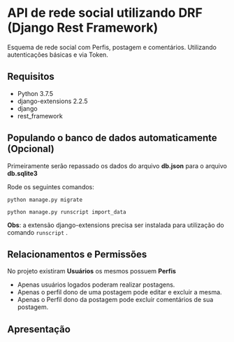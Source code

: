 # API de rede social utilizando DRF (Django Rest Framework)
Esquema de rede social com Perfis, postagem e comentários. Utilizando autenticações básicas e via Token.

## Requisitos
- Python 3.7.5
- django-extensions 2.2.5
- django
- rest_framework

## Populando o banco de dados automaticamente (Opcional)
Primeiramente serão repassado os dados do arquivo **db.json** para o arquivo **db.sqlite3**

Rode os seguintes comandos: 

``` python manage.py migrate ``` 

``` python manage.py runscript import_data ```

**Obs**: a extensão django-extensions precisa ser instalada para utilização do comando ``` runscript ``` .

## Relacionamentos e Permissões

No projeto existiram **Usuários** os mesmos possuem **Perfis**

* Apenas usuários logados poderam realizar postagens.
* Apenas o perfil dono de uma postagem pode editar e excluir a mesma.
* Apenas o Perfil dono da postagem pode excluir comentários de sua postagem.

## Apresentação
